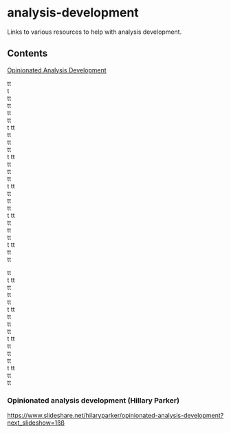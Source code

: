 # analysis-development

Links to various resources to help with analysis development.

## Contents

[Opinionated Analysis Development](#opinionated-analysis-development)

tt <br> t <br>
tt <br>
tt <br>
tt <br>
tt <br> t
tt <br>
tt <br>
tt <br>
tt <br> t
tt <br>
tt <br>
tt <br>
tt <br> t
tt <br>
tt <br>
tt <br>
tt <br> t
tt <br>
tt <br>
tt <br>
tt <br> t
tt <br>
tt <br>
tt <br>

tt <br> t
tt <br>
tt <br>
tt <br>
tt <br> t
tt <br>
tt <br>
tt <br>
tt <br> t
tt <br>
tt <br>
tt <br>
tt <br> t
tt <br>
tt <br>
tt <br>



### Opinionated analysis development (Hillary Parker)

https://www.slideshare.net/hilaryparker/opinionated-analysis-development?next_slideshow=1ßß
